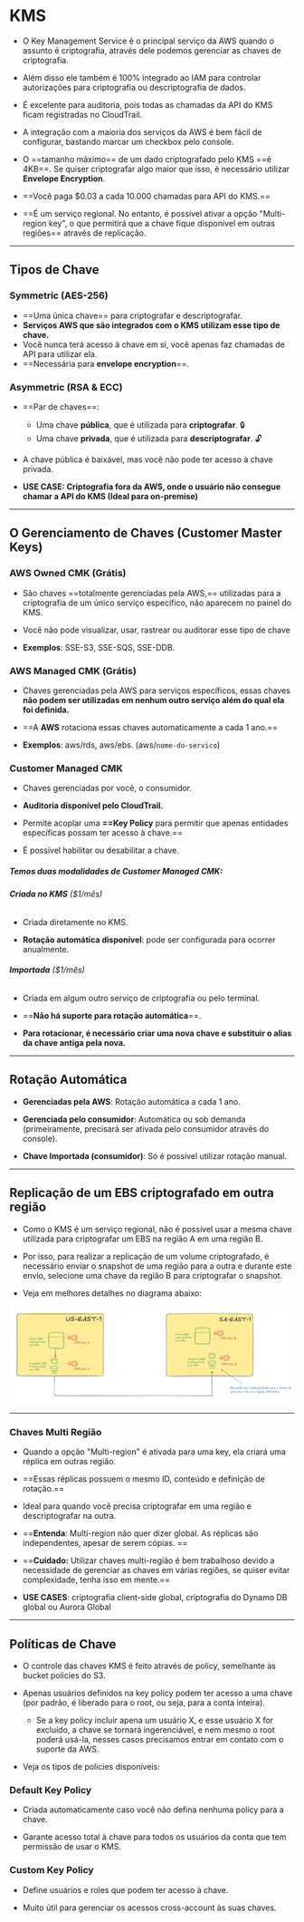 # KMS
- O Key Management Service é o principal serviço da AWS quando o assunto é criptografia, através dele podemos gerenciar as chaves de criptografia. 

- Além disso ele também é 100% integrado ao IAM para controlar autorizações para criptografia ou descriptografia de dados.

- É excelente para auditoria, pois todas as chamadas da API do KMS ficam registradas no CloudTrail.

- A integração com a maioria dos serviços da AWS é bem fácil de configurar, bastando marcar um checkbox pelo console.

- O ==tamanho máximo== de um dado criptografado pelo KMS ==é 4KB==. Se quiser criptografar algo maior que isso, é necessário utilizar **Envelope Encryption**.

- ==Você paga $0.03 a cada 10.000 chamadas para API do KMS.==

- ==É um serviço regional. No entanto, é possível ativar a opção "Multi-region key", o que permitirá que a chave fique disponível em outras regiões== através de replicação.
___
## **Tipos de Chave**
### Symmetric (AES-256)
- ==Uma única chave== para criptografar e descriptografar.
- **Serviços AWS que são integrados com o KMS utilizam esse tipo de chave.**
- Você nunca terá acesso à chave em si, você apenas faz chamadas de API para utilizar ela.
- ==Necessária para **envelope encryption**==.

### Asymmetric (RSA & ECC)
- ==Par de chaves==:
	- Uma chave **pública**, que é utilizada para **criptografar**. 🔒
	- Uma chave **privada**, que é utilizada para **descriptografar**. 🔓
	
- A chave pública é baixável, mas você não pode ter acesso à chave privada.
- **USE CASE: Criptografia fora da AWS, onde o usuário não consegue chamar a API do KMS (Ideal para on-premise)**
 
___
## **O Gerenciamento de Chaves (Customer Master Keys)**
### AWS Owned CMK (Grátis)
- São chaves ==totalmente gerenciadas pela AWS,==  utilizadas para a criptografia de um único serviço específico, não aparecem no painel do KMS. 

- Você não pode visualizar, usar, rastrear ou auditorar esse tipo de chave

- **Exemplos**: SSE-S3, SSE-SQS, SSE-DDB.

### AWS Managed CMK (Grátis)
- Chaves gerenciadas pela AWS para serviços específicos, essas chaves **não podem ser utilizadas em nenhum outro serviço além do qual ela foi definida.**

- ==A **AWS** rotaciona essas chaves automaticamente a cada 1 ano.==

- **Exemplos**: aws/rds, aws/ebs. (aws/`nome-do-servico`)

### Customer Managed CMK 
- Chaves gerenciadas por você, o consumidor.

- **Auditoria disponível pelo CloudTrail.**

- Permite acoplar uma **==Key Policy** para permitir que apenas entidades específicas possam ter acesso à chave.==

- É possível habilitar ou desabilitar a chave.

##### Temos duas modalidades de Customer Managed CMK:
###### **Criada no KMS** ($1/mês)
- Criada diretamente no KMS.

- **Rotação automática disponível**: pode ser configurada para ocorrer anualmente.

###### **Importada** ($1/mês)
- Criada em algum outro serviço de criptografia ou pelo terminal.

- ==**Não há suporte para rotação automática**==.

- **Para rotacionar, é necessário criar uma nova chave e substituir o alias da chave antiga pela nova.**

___ 
## **Rotação Automática**
- **Gerenciadas pela AWS**: Rotação automática a cada 1 ano.

- **Gerenciada pelo consumidor**: Automática ou sob demanda (primeiramente, precisará ser ativada pelo consumidor através do console).

- **Chave Importada (consumidor)**: Só é possível utilizar rotação manual.

___
## **Replicação de um EBS criptografado em outra região**
- Como o KMS é um serviço regional, não é possível usar a mesma chave utilizada para criptografar um EBS na região A em uma região B.

- Por isso, para realizar a replicação de um volume criptografado, é necessário enviar o snapshot de uma região para a outra e durante este envio, selecione uma chave da região B para criptografar o snapshot. 

- Veja em melhores detalhes no diagrama abaixo:

![Diagrama - Criptografia de EBS](./images/EBS-Criptografado.png)

___
### Chaves Multi Região
- Quando a opção "Multi-region" é ativada para uma key, ela criará uma réplica em outras região.

- ==Essas réplicas possuem o mesmo ID, conteúdo e definição de rotação.==

- Ideal para quando você precisa criptografar em uma região e descriptografar na outra.

- ==**Entenda**: Multi-region não quer dizer global. As réplicas são independentes, apesar de serem cópias. ==

- ==**Cuidado:** Utilizar chaves multi-região é bem trabalhoso devido a necessidade de gerenciar as chaves em várias regiões, se quiser evitar complexidade, tenha isso em mente.==

- **USE CASES**: criptografia client-side global, criptografia do Dynamo DB global ou Aurora Global
___
## **Políticas de Chave**
- O controle das chaves KMS é feito através de policy, semelhante às bucket policies do S3.

- Apenas usuários definidos na key policy podem ter acesso a uma chave (por padrão, é liberado para o root, ou seja, para a conta inteira).
	- Se a key policy incluir apena um usuário X, e esse usuário X for excluído, a chave se tornará ingerenciável, e nem mesmo o root poderá usá-la, nesses casos precisamos entrar em contato com o suporte da AWS.

- Veja os tipos de policies disponíveis:

### Default Key Policy
- Criada automaticamente caso você não defina nenhuma policy para a chave.

- Garante acesso total à chave para todos os usuários da conta que tem permissão de usar o KMS.

### Custom Key Policy
- Define usuários e roles que podem ter acesso à chave.

- Muito útil para gerenciar os acessos cross-account às suas chaves.